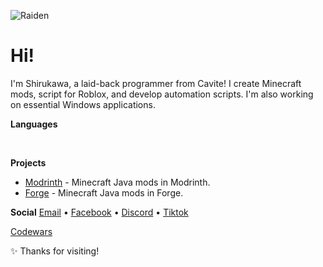![Raiden](https://github.com/user-attachments/assets/1402505e-50e2-49c6-bf88-c811f14c12aa)

# Hi!
I'm Shirukawa, a laid-back programmer from Cavite! I create Minecraft mods, script for Roblox, 
and develop automation scripts. I'm also working on essential Windows applications.

**Languages**
<p>
  <img src="https://img.icons8.com/?size=100&id=13441&format=png&color=000000" width="12" />
  <img src="https://img.icons8.com/?size=100&id=mazno5QJBBis&format=png&color=000000" width="12" />
  <img src="https://img.icons8.com/?size=100&id=22189&format=png&color=000000" width="12" />
  <img src="https://img.icons8.com/?size=100&id=40669&format=png&color=000000" width="12" />
  <img src="https://img.icons8.com/?size=100&id=20909&format=png&color=000000" width="12" />
  <img src="https://img.icons8.com/?size=100&id=7gdY5qNXaKC0&format=png&color=000000" width="12" />
  <img src="https://img.icons8.com/?size=100&id=Pd2x9GWu9ovX&format=png&color=000000" width="12" />
</p>

**Projects**
- [Modrinth](https://modrinth.com/user/Shirukawa) - Minecraft Java mods in Modrinth.
- [Forge](https://www.curseforge.com/members/Shirukawa14/projects) - Minecraft Java mods in Forge.

**Social**
[Email](mailto:Shirukawa30@gmal.com) • [Facebook](https://www.facebook.com/Gemgemamurao.30) • [Discord](https://discord.com/users/1326459526161109035) • [Tiktok](https://www.tiktok.com/@.shirukawa)

[Codewars](https://www.codewars.com/users/.Shiru)

✨ Thanks for visiting!


